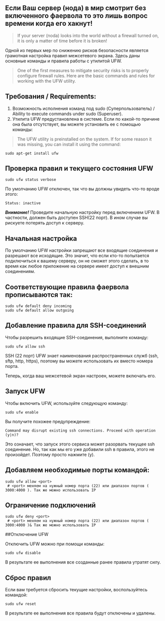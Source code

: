 ## Если Ваш сервер (нода) в мир смотрит без включенного фаервола то это лишь вопрос времени когда его хакнут!<br>
> If your server (noda) looks into the world without a firewall turned on, it is only a matter of time before it is broken!

Одной из первых мер по снижению рисков безопасности является грамотная настройка правил межсетевого экрана. Здесь даны основные команды и правила работы с утилитой UFW.
> One of the first measures to mitigate security risks is to properly configure firewall rules. Here are the basic commands and rules for working with the UFW utility.

## Требования / Requirements:

1. Возможность исполнения команд под sudo (Суперпользователь) / Ability to execute commands under sudo (Superuser).  
2. Утилита  UFW предустановлена в системе. Если по какой-то причине она была отсутствует, вы можете установить ее  с помощью команды:
 > The UFW utility is preinstalled on the system. If for some reason it was missing, you can install it using the command:
```
sudo apt-get install ufw
```
## Проверка правил и текущего состояния UFW
```
sudo ufw status verbose
```
По умолчанию UFW отключен, так что вы должны увидеть что-то вроде этого:
```
Status: inactive
```

***Внимание!*** Проведите начальную настройку перед включением UFW. В частности, должен быть доступен SSH(22 порт). В ином случае вы рискуете потерять доступ к серверу.

## Начальная настройка

По умолчанию UFW настройки запрещают все входящие соединения и разрешают все исходящие. Это значит, что если кто-то попытается  подключиться к вашему серверу, он не сможет этого сделать, в то время как любое приложение на сервере имеет доступ к внешним соединениям.

## Cоответствующие правила фаервола прописываются так:
```
sudo ufw default deny incoming
sudo ufw default allow outgoing
```

## Добавление правила для SSH-соединений
 Чтобы разрешить входящие SSH-соединения, выполните команду:
```
sudo ufw allow ssh
```
SSH (22 порт) UFW знает наименования распространенных служб (ssh, sftp, http, https), поэтому вы можете использовать их вместо номера порта.

Теперь, когда ваш межсетевой экран настроен, можете включать его.

## Запуск UFW

Чтобы включить UFW, используйте следующую команду:
```
sudo ufw enable
```
Вы получите похожее  предупреждение:
```
Command may disrupt existing ssh connections. Proceed with operation (y|n)? 
```
Это означает, что запуск этого сервиса может разорвать текущее ssh соединение.
Но, так как мы его уже добавили ssh в правила, этого не произойдет. Поэтому просто нажмите (y).

## Добавляем необходимые порты командой:
```
sudo ufw allow <port>
 # <port> меняем на нужный номер порта (22) или диапазон портов ( 3000:4000 ). Так же можно использовать IP
```
## Ограничение подключений
```
sudo ufw deny <port>
 # <port> меняем на нужный номер порта (22) или диапазон портов ( 3000:4000 )& Так же можно использовать IP
```
##Отключение UFW

Отключить UFW можно при помощи команды:

```
sudo ufw disable
```
В результате ее выполнения все созданные ранее правила утратят силу.

## Сброс правил
Если вам требуется сбросить текущие настройки, воспользуйтесь командой:
```
sudo ufw reset
```
В результате ее выполнения все правила будут отключены и удалены.
